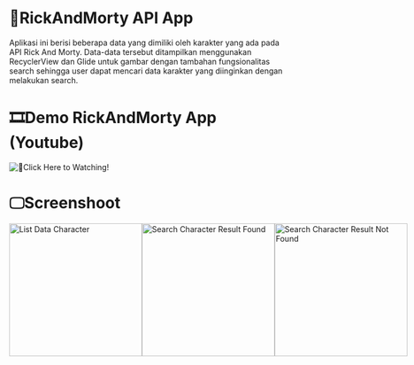 # 📱RickAndMorty API App
Aplikasi ini berisi beberapa data yang dimiliki oleh karakter yang ada pada API Rick And Morty. Data-data tersebut ditampilkan menggunakan RecyclerView dan Glide untuk gambar dengan tambahan fungsionalitas search sehingga user dapat mencari data karakter yang diinginkan dengan melakukan search.

# 🎞️Demo RickAndMorty App (Youtube)
![🔗Click Here to Watching!](https://youtu.be/nogdIekJUrc)

# 🖵Screenshoot
<div style="display: flex;">
  <img src="https://github.com/user-attachments/assets/28653cae-a89a-4797-a39a-c454fecfb0c4" alt="List Data Character" width="240"/>
  <img src="https://github.com/user-attachments/assets/e3ab4e75-f3b8-4516-88e8-99fd4545a4a1" alt="Search Character Result Found" width="240"/>
  <img src="https://github.com/user-attachments/assets/7da3462c-e528-413b-ad6c-a6d36003700e" alt="Search Character Result Not Found" width="240"/>
</div>
